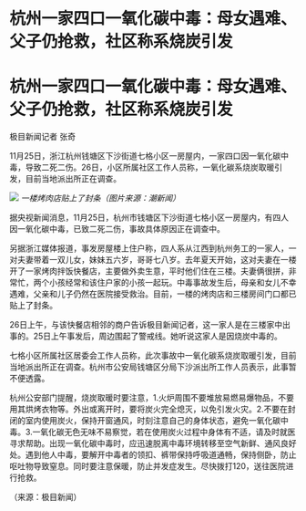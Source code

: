 # 杭州一家四口一氧化碳中毒：母女遇难、父子仍抢救，社区称系烧炭引发

# 杭州一家四口一氧化碳中毒：母女遇难、父子仍抢救，社区称系烧炭引发

极目新闻记者 张奇

11月25日，浙江杭州钱塘区下沙街道七格小区一房屋内，一家四口因一氧化碳中毒，导致二死二伤。26日，小区所属社区工作人员称，一氧化碳系烧炭取暖引发，目前当地派出所正在调查。

![](https://inews.gtimg.com/om_bt/OYW1pXfbNg1az5d74kQIJUaWYs3CTUwFIIDdNNfbRwEu8AA/1000)
_一楼烤肉店贴上了封条（图片来源：潮新闻）_

据央视新闻消息，11月25日，杭州市钱塘区下沙街道七格小区一房屋内，有四人因一氧化碳中毒，已致二死二伤，事故具体原因正在调查中。

另据浙江媒体报道，事发房屋楼上住户称，四人系从江西到杭州务工的一家人，一对夫妻带着一双儿女，妹妹五六岁，哥哥七八岁。去年夏天开始，这对夫妻在一楼开了一家烤肉拌饭快餐店，主要做外卖生意，平时他们住在三楼。夫妻俩很拼，非常忙，两个小孩经常和该住户家的小孩一起玩。中毒事故发生后，母亲和女儿不幸遇难，父亲和儿子仍然在医院接受救治。目前，一楼的烤肉店和三楼房间门口都已贴上了封条。

26日上午，与该快餐店相邻的商户告诉极目新闻记者，这一家人是在三楼家中出事的。25日上午事发后，周边围起了警戒线。她听说这家人是因烧炭中毒的。

七格小区所属社区居委会工作人员称，此次事故中一氧化碳系烧炭取暖引发，目前当地派出所正在调查。杭州市公安局钱塘区分局下沙派出所工作人员表示，此事暂不便透露。

杭州公安部门提醒，烧炭取暖时要注意，1.火炉周围不要堆放易燃易爆物品，不要用其烘烤衣物等。外出或离开时，要将炭火完全熄灭，以免引发火灾。2.不要在封闭的室内使用炭火，保持开窗通风，时刻注意自己的身体状态，避免一氧化碳中毒。3.一氧化碳无色无味不易察觉，若在使用炭火过程中身体有不适，请及时就医寻求帮助。出现一氧化碳中毒时，应迅速脱离中毒环境转移至空气新鲜、通风良好处。遇到他人中毒，要解开中毒者的领扣、裤带保持呼吸道通畅，保持侧卧，防止呕吐物导致窒息。同时要注意保暖，防止并发症发生。尽快拨打120，送往医院进行抢救。

（来源：极目新闻）

